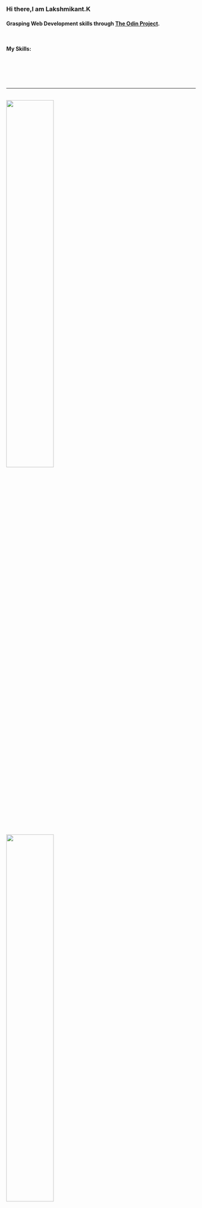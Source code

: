 
<h3>Hi there,I am Lakshmikant.K</h3>
<h4> Grasping Web Development skills through  <a href="https://www.theodinproject.com/">The Odin Project</a>.<h4>
<br>
<p>My Skills:</p>
<ul style="list-style:none">
    <li>
        <img src="https://img.shields.io/badge/HTML5-E34F26?style=for-the-badge&logo=html5&logoColor=white" alt="">
        <img src="https://img.shields.io/badge/CSS3-1572B6?style=for-the-badge&logo=css3&logoColor=white" alt="">
        <img src="https://img.shields.io/badge/JavaScript-323330?style=for-the-badge&logo=javascript&logoColor=F7DF1E" alt="">
    </li>
    <li>
        <img src="https://img.shields.io/badge/C-00599C?style=for-the-badge&logo=c&logoColor=white" alt="">
        <img src="https://img.shields.io/badge/C%2B%2B-00599C?style=for-the-badge&logo=c%2B%2B&logoColor=white" alt="">
    </li>
    <li>
        <img src="https://img.shields.io/badge/Git-F05032?style=for-the-badge&logo=git&logoColor=white" alt="">
        <img src="https://img.shields.io/badge/GitHub-100000?style=for-the-badge&logo=github&logoColor=white" alt="">
    </li>
    <li>
        <img src="https://img.shields.io/badge/Visual_Studio_Code-0078D4?style=for-the-badge&logo=visual%20studio%20code&logoColor=white" alt="">
    </li>
</ul>
<hr>
<br>
<img style="width:50%" src="https://github-readme-streak-stats.herokuapp.com/?user=Lakshmikant-2001&theme=algolia&layout=compact&hide_border=true%22" alt="">
<img style="width:50%" src="https://github-readme-stats.vercel.app/api?username=Lakshmikant-2001&theme=tokyonight&show_icons=true" alt="">
<br>